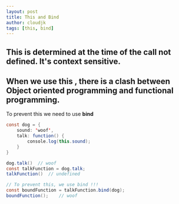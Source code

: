 ```yaml
---
layout: post
title: This and Bind
author: cloudjk
tags: [this, bind]
---
```

## **This** is determined at the time of the call not defined. It's context sensitive.
## When we use **this** , there is a clash between Object oriented programming and functional programming.  
To prevent this we need to use **bind**
```java
const dog = {
    sound: 'woof',
    talk: function() {
        console.log(this.sound);
    }
}

dog.talk()  // woof
const talkFunction = dog.talk;
talkFunction()  // undefined

// To prevent this, we use bind !!!
const boundFunction = talkFunction.bind(dog);
boundFunction();    // woof
```